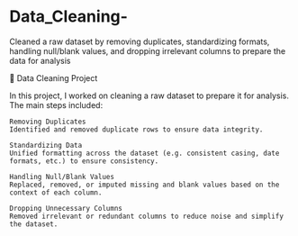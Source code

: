 # Data_Cleaning-
Cleaned a raw dataset by removing duplicates, standardizing formats, handling null/blank values, and dropping irrelevant columns to prepare the data for analysis


🧹 Data Cleaning Project

In this project, I worked on cleaning a raw dataset to prepare it for analysis. The main steps included:

    Removing Duplicates
    Identified and removed duplicate rows to ensure data integrity.

    Standardizing Data
    Unified formatting across the dataset (e.g. consistent casing, date formats, etc.) to ensure consistency.

    Handling Null/Blank Values
    Replaced, removed, or imputed missing and blank values based on the context of each column.

    Dropping Unnecessary Columns
    Removed irrelevant or redundant columns to reduce noise and simplify the dataset.
